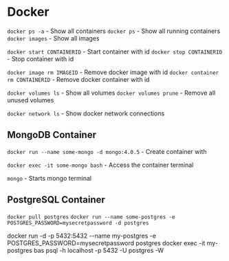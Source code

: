 # Docker

`docker ps -a` - Show all containers
`docker ps` - Show all running containers
`docker images` - Show all images

`docker start CONTAINERID` - Start container with id
`docker stop CONTAINERID` - Stop container with id

`docker image rm IMAGEID`  - Remove docker image with id
`docker container rm CONTAINERID` - Remove docker container with id

`docker volumes ls` - Show all volumes
`docker volumes prune` - Remove all unused volumes

`docker network ls` - Show docker network connections

## MongoDB Container

`docker run --name some-mongo -d mongo:4.0.5` - Create container with 

`docker exec -it some-mongo bash` - Access the container terminal

`mongo` - Starts mongo terminal

## PostgreSQL Container

`docker pull postgres`
`docker run --name some-postgres -e POSTGRES_PASSWORD=mysecretpassword -d postgres`

docker run -d -p 5432:5432 --name my-postgres -e POSTGRES_PASSWORD=mysecretpassword postgres
docker exec -it my-postgres bas
psql -h localhost -p 5432 -U postgres -W
